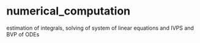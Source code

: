 # numerical_computation
estimation of integrals, solving of system of linear equations and IVPS and BVP of ODEs
